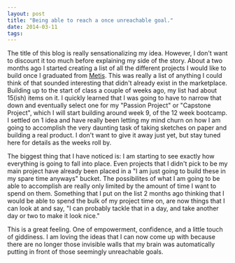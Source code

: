 ```yaml
---
layout: post
title: "Being able to reach a once unreachable goal."
date: 2014-03-11
tags:
---
```


The title of this blog is really sensationalizing my idea. However, I don't want to discount it too much before explaining my side of the story. About a two months ago I started creating a list of all the different projects I would like to build once I graduated from [Metis](http://thisismetis.com). This was really a list of anything I could think of that sounded interesting that didn't already exist in the marketplace. Building up to the start of class a couple of weeks ago, my list had about 15(ish) items on it. I quickly learned that I was going to have to narrow that down and eventually select one for my "Passion Project" or "Capstone Project", which I will start building around week 9, of the 12 week bootcamp. I settled on 1 idea and have really been letting my mind churn on how I am going to accomplish the very daunting task of taking sketches on paper and building a real product. I don't want to give it away just yet, but stay tuned here for details as the weeks roll by.

The biggest thing that I have noticed is: I am starting to see exactly how everything is going to fall into place. Even projects that I didn't pick to be my main project have already been placed in a "I am just going to build these in my spare time anyways" bucket. The possibilites of what I am going to be able to accomplish are really only limited by the amount of time I want to spend on them. Something that I put on the list 2 months ago thinking that I would be able to spend the bulk of my project time on, are now things that I can look at and say, "I can probably tackle that in a day, and take another day or two to make it look nice."

This is a great feeling. One of empowerment, confidence, and a little touch of giddiness. I am loving the ideas that I can now come up with because there are no longer those invisible walls that my brain was automatically putting in front of those seemingly unreachable goals.
